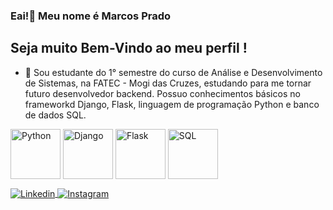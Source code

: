 ### Eai!👋 Meu nome é Marcos Prado
## Seja muito Bem-Vindo ao meu perfil !

- 🌱 Sou estudante do 1° semestre do curso de Análise e Desenvolvimento de Sistemas, na FATEC - Mogi das Cruzes, estudando para me tornar futuro desenvolvedor backend.
Possuo conhecimentos básicos no frameworkd Django, Flask, linguagem de programação Python e banco de dados SQL.

<div class="icons">
  <img align="center" alt="Python" height="80" weight="80" src="https://cdn.jsdelivr.net/gh/devicons/devicon/icons/python/python-original-wordmark.svg" />
  <img align="center" alt="Django" height="80" weight="80" src="https://cdn.jsdelivr.net/gh/devicons/devicon/icons/django/django-plain-wordmark.svg" />
  <img align="center" alt="Flask" height="80" weight="80" src="https://cdn.jsdelivr.net/gh/devicons/devicon/icons/flask/flask-original-wordmark.svg" />
  <img align="center" alt="SQL" height="80" weight="80" src="https://cdn.jsdelivr.net/gh/devicons/devicon/icons/sqlite/sqlite-original.svg" />
</div>
<p>   </p>             
<div>
  <a href="https://www.linkedin.com/in/marcos-pradoo/" target="_blank">
    <img align="center" alt="Linkedin" src="https://img.shields.io/badge/LinkedIn-0077B5?style=for-the-badge&logo=linkedin&logoColor=white">
  </a>
  <a href="https://www.instagram.com/marcpprado/" target="_blank">
    <img align="center" alt="Instagram" src="https://img.shields.io/badge/Instagram-E4405F?style=for-the-badge&logo=instagram&logoColor=white">
  </a>
</div>
